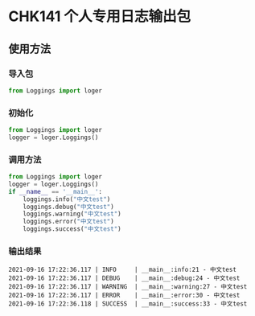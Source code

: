 # CHK141 个人专用日志输出包
## 使用方法
### 导入包
```python
from Loggings import loger
```
### 初始化
```python
from Loggings import loger
logger = loger.Loggings()
```

### 调用方法
```python
from Loggings import loger
logger = loger.Loggings()
if __name__ == '__main__':
    loggings.info("中文test")
    loggings.debug("中文test")
    loggings.warning("中文test")
    loggings.error("中文test")
    loggings.success("中文test")
```

### 输出结果
```sybase
2021-09-16 17:22:36.117 | INFO     | __main__:info:21 - 中文test
2021-09-16 17:22:36.117 | DEBUG    | __main__:debug:24 - 中文test
2021-09-16 17:22:36.117 | WARNING  | __main__:warning:27 - 中文test
2021-09-16 17:22:36.117 | ERROR    | __main__:error:30 - 中文test
2021-09-16 17:22:36.118 | SUCCESS  | __main__:success:33 - 中文test
```


